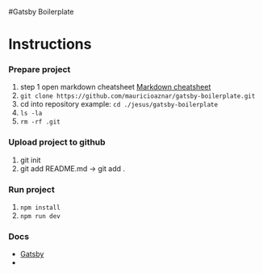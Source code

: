 #Gatsby Boilerplate

# Instructions 

### Prepare project

1. step 1 open markdown cheatsheet [Markdown cheatsheet](https://www.markdownguide.org/cheat-sheet/)
2. `git clone https://github.com/mauricioaznar/gatsby-boilerplate.git`
3. cd into repository example: `cd ./jesus/gatsby-boilerplate`
4. `ls -la`
5. `rm -rf .git`

### Upload project to github

1. git init
2. git add README.md -> git add .

### Run project

1. `npm install`
2. `npm run dev`

### Docs

* [Gatsby](https://www.gatsbyjs.com/docs/)
*  
